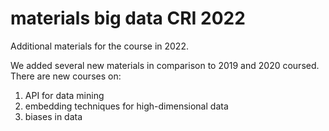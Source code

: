 # materials big data CRI 2022
Additional materials for the course in 2022.

We added several new materials in comparison to 2019 and 2020 coursed. 
There are new courses on:
1. API for data mining 
2. embedding techniques for high-dimensional data
3. biases in data
